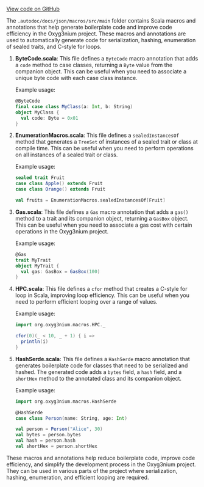 [View code on GitHub](https://github.com/oxyg3nium/oxyg3nium/.autodoc/docs/json/macros/src/main)

The `.autodoc/docs/json/macros/src/main` folder contains Scala macros and annotations that help generate boilerplate code and improve code efficiency in the Oxyg3nium project. These macros and annotations are used to automatically generate code for serialization, hashing, enumeration of sealed traits, and C-style for loops.

1. **ByteCode.scala**: This file defines a `ByteCode` macro annotation that adds a `code` method to case classes, returning a `Byte` value from the companion object. This can be useful when you need to associate a unique byte code with each case class instance.

   Example usage:
   ```scala
   @ByteCode
   final case class MyClass(a: Int, b: String)
   object MyClass {
     val code: Byte = 0x01
   }
   ```

2. **EnumerationMacros.scala**: This file defines a `sealedInstancesOf` method that generates a `TreeSet` of instances of a sealed trait or class at compile time. This can be useful when you need to perform operations on all instances of a sealed trait or class.

   Example usage:
   ```scala
   sealed trait Fruit
   case class Apple() extends Fruit
   case class Orange() extends Fruit

   val fruits = EnumerationMacros.sealedInstancesOf[Fruit]
   ```

3. **Gas.scala**: This file defines a `Gas` macro annotation that adds a `gas()` method to a trait and its companion object, returning a `GasBox` object. This can be useful when you need to associate a gas cost with certain operations in the Oxyg3nium project.

   Example usage:
   ```scala
   @Gas
   trait MyTrait
   object MyTrait {
     val gas: GasBox = GasBox(100)
   }
   ```

4. **HPC.scala**: This file defines a `cfor` method that creates a C-style for loop in Scala, improving loop efficiency. This can be useful when you need to perform efficient looping over a range of values.

   Example usage:
   ```scala
   import org.oxyg3nium.macros.HPC._

   cfor(0)(_ < 10, _ + 1) { i =>
     println(i)
   }
   ```

5. **HashSerde.scala**: This file defines a `HashSerde` macro annotation that generates boilerplate code for classes that need to be serialized and hashed. The generated code adds a `bytes` field, a `hash` field, and a `shortHex` method to the annotated class and its companion object.

   Example usage:
   ```scala
   import org.oxyg3nium.macros.HashSerde

   @HashSerde
   case class Person(name: String, age: Int)

   val person = Person("Alice", 30)
   val bytes = person.bytes
   val hash = person.hash
   val shortHex = person.shortHex
   ```

These macros and annotations help reduce boilerplate code, improve code efficiency, and simplify the development process in the Oxyg3nium project. They can be used in various parts of the project where serialization, hashing, enumeration, and efficient looping are required.
